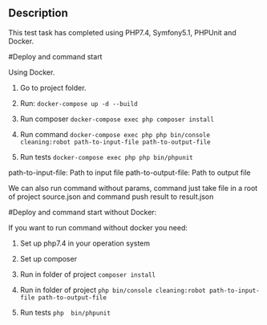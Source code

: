 ## Description

This test task has completed using PHP7.4, Symfony5.1, PHPUnit and Docker.

#Deploy and command start

Using Docker.

1) Go to project folder.

2) Run: `docker-compose up -d --build`

3) Run composer `docker-compose exec php composer install`

4) Run command `docker-compose exec php php bin/console cleaning:robot path-to-input-file path-to-output-file`

4) Run tests `docker-compose exec php php bin/phpunit`

path-to-input-file: Path to input file
path-to-output-file: Path to output file

We can also run command without params, command just take file in a root of project source.json and command push result 
to result.json

#Deploy and command start without Docker:

If you want to run command without docker you need:

1) Set up php7.4 in your operation system

2) Set up composer

3) Run in folder of project `composer install`

4) Run in folder of project `php bin/console cleaning:robot path-to-input-file path-to-output-file`

5) Run tests `php  bin/phpunit`

